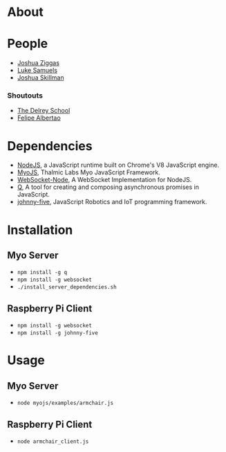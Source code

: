 # About

# People

- [Joshua Ziggas](https://goo.gl/FTF4J)
- [Luke Samuels](https://www.linkedin.com/in/lukesamuels)
- [Joshua Skillman](https://www.linkedin.com/pub/joshua-skillman-pe/101/706/417)

### Shoutouts

- [The Delrey School](http://www.delreyschool.org/)
- [Felipe Albertao](https://github.com/felipealbertao)

# Dependencies
- [NodeJS](https://github.com/nodejs/node), a JavaScript runtime built on Chrome's V8 JavaScript engine.
- [MyoJS](https://github.com/logotype/MyoJS.git), Thalmic Labs Myo JavaScript Framework.
- [WebSocket-Node](https://github.com/theturtle32/WebSocket-Node), A WebSocket Implementation for NodeJS.
- [Q](https://github.com/kriskowal/q), A tool for creating and composing asynchronous promises in JavaScript.
- [johnny-five](https://github.com/rwaldron/johnny-five), JavaScript Robotics and IoT programming framework.

# Installation

## Myo Server
- `npm install -g q`
- `npm install -g websocket`
- `./install_server_dependencies.sh`

## Raspberry Pi Client
- `npm install -g websocket`
- `npm install -g johnny-five`

# Usage

## Myo Server
- `node myojs/examples/armchair.js`

## Raspberry Pi Client

- `node armchair_client.js`
